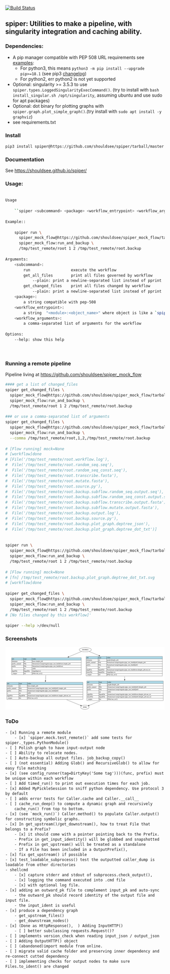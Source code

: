 
[![Build Status](https://travis-ci.com/shouldsee/spiper.svg?branch=master)](https://travis-ci.com/shouldsee/spiper)

## spiper: Utilities to make a pipeline, with singularity integration and caching ability.

### Dependencies:

- A pip manager compatible with PEP 508 URL requirements see [examples](https://www.python.org/dev/peps/pep-0508/#examples):
  - For python3, this means `python3 -m pip install --upgrade pip>=18.1` (see pip3 [changelog](https://pip.pypa.io/en/stable/news/#id245))
  - For python2, err python2 is not yet supported 
- Optional: singularity >= 3.5.3 to use `spiper.types.LoggedSingularityExecCommand()`. (try to install with `bash install_singular.sh /opt/singularity`, assuming ubuntu and use sudo for apt packages)
- Optional: dot binary for plotting graphs with `spiper.graph.plot_simple_graph()`.(try install with `sudo apt install -y graphviz`)
- see requirements.txt

### Install

```bash
pip3 install spiper@https://github.com/shouldsee/spiper/tarball/master --user
```

### Documentation

See https://shouldsee.github.io/spiper/

### Usage:

```bash

Usage

	``spiper <subcommand> <package> <workflow_entrypoint> <workflow_arguments>``

Example::

	spiper run \
	  spiper_mock_flow@https://github.com/shouldsee/spiper_mock_flow/tarball/master \
	  spiper_mock_flow:run_and_backup \
	  /tmp/test_remote/root 1 2 /tmp/test_remote/root.backup

Arguments:
	<subcommand>:
		run                  execute the workflow
		get_all_files        print all files governed by workflow
			--plain: print a newline-separated list instead of pprint
		get_changed_files    print all files changed by workflow
			--plain: print a newline-separated list instead of pprint
	<package>:
		a string compatible with pep-508
	<workflow_entrypoint>:
		a string  "<module>:<object_name>" where object is like a `spipe.types.Node()`
	<workflow_arguments>:
		a comma-separated list of arguments for the workflow

Options:
	--help: show this help

	

```

### Running a remote pipeline

Pipeline living at https://github.com/shouldsee/spiper_mock_flow

```bash
#### get a list of changed_files
spiper get_changed_files \
  spiper_mock_flow@https://github.com/shouldsee/spiper_mock_flow/tarball/master \
  spiper_mock_flow:run_and_backup \
  /tmp/test_remote/root 1 2 /tmp/test_remote/root.backup

### or use a comma-separated list of arguments
spiper get_changed_files \
  spiper_mock_flow@https://github.com/shouldsee/spiper_mock_flow/tarball/master \
  spiper_mock_flow:run_and_backup \
  --comma /tmp/test_remote/root,1,2,/tmp/test_remote/root.backup

# [Flow running] mock=None
# [workflow]done
# [File('/tmp/test_remote/root.workflow.log'),
#  File('/tmp/test_remote/root.random_seq.seq'),
#  File('/tmp/test_remote/root.random_seq_const.seq'),
#  File('/tmp/test_remote/root.transcribe.fasta'),
#  File('/tmp/test_remote/root.mutate.fasta'),
#  File('/tmp/test_remote/root.source.py'),
#  File('/tmp/test_remote/root.backup.subflow.random_seq.output.seq'),
#  File('/tmp/test_remote/root.backup.subflow.random_seq_const.output.seq'),
#  File('/tmp/test_remote/root.backup.subflow.transcribe.output.fasta'),
#  File('/tmp/test_remote/root.backup.subflow.mutate.output.fasta'),
#  File('/tmp/test_remote/root.backup.output.log'),
#  File('/tmp/test_remote/root.backup.source.py'),
#  File('/tmp/test_remote/root.backup.plot_graph.deptree_json'),
#  File('/tmp/test_remote/root.backup.plot_graph.deptree_dot_txt')]


spiper run \
  spiper_mock_flow@https://github.com/shouldsee/spiper_mock_flow/tarball/master \
  spiper_mock_flow:run_and_backup \
  /tmp/test_remote/root 1 2 /tmp/test_remote/root.backup

# [Flow running] mock=None
# [fn] /tmp/test_remote/root.backup.plot_graph.deptree_dot_txt.svg
# [workflow]done

spiper get_changed_files \
  spiper_mock_flow@https://github.com/shouldsee/spiper_mock_flow/tarball/master \
  spiper_mock_flow:run_and_backup \
  /tmp/test_remote/root 1 2 /tmp/test_remote/root.backup
# [No files changed by this workflow]'

spiper --help >/dev/null

```

### Screenshots

![](./tests/test_downstream.node_only.dot.svg)



### ToDo
    - [x] Running a remote module
    	- [x] `spiper.mock.test_remote()` add some tests for spiper._types.PythonModule()
    - [ ] Polish graph to have input-output node
    - [ ] Ability to relocate nodes.
    - [ ] Auto-backup all output files. job_backup_copy()
    - [ ] (not essential) Adding Glob() and RecursiveGlob() to allow for easy file matching
	- [x] (see config_runner(tag=DirtyKey('Some tag')))(func, prefix) must be unique within each workflow
    - [ ] Add timed_run() to print out execution times for each job.
    - [x] Added MyPickleSession to sniff python dependency. Use protocol 3 by default
    - [ ] adds error tests for Caller.cache and Caller.__call__
    - [ ] cache_run_deep() to compute a dynamic graph and recursively 
        cache_run() from top to bottom.
    - [x] (see `mock_run()`) Caller.method() to populate Caller.output() for constructing symbolic graphs.
	- [x] In get_upstream()/get_downstream(), how to treat File that belongs to a Prefix?
		- [x] it should come with a pointer pointing back to the Prefix.
		- Prefix in get_input_identity() will be globbed and snapshotted
		- Prefix in get_upstream() will be treated as a standalone
		- If a File has been included in a OutputPrefix(), 
	- [x] fix get_upstream() if possible 
	- [x] test_loadable_subprocess() test the outputted caller_dump is loadable from other directories
	- shellcmd
		- [x] capture stderr and stdout of subprocess.check_output(), 
		- [x] logging the command executed into .cmd file
		- [x] with optional log file.  
	- [x] adding an outward_pk file to complement input_pk and auto-sync
		- the outward_pk should record identity of the output file and input file.
		- the input_ident is useful 
	- [x] produce a dependency graph
		- get_upstream_files()
		- get_downstream_nodes()
	- [x] (Done as HttpResponse(),  ) Adding InputHTTP() 
		- [ ] better subclassing requests.Request()?
	- [ ] implements version_check when reading input_json / output_json
	- [ ] Adding OutputHTTP() object 
	- [ ] (abandoned)import module from online.
	- [ ] migrate valid cache folder and preserving inner dependency and re-connect cutted dependency
	- [ ] implementing checks for output nodes to make sure Files.to_ident() are changed
